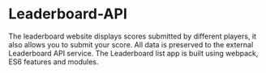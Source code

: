 # Leaderboard-API
The leaderboard website displays scores submitted by different players, it also allows you to submit your score. All data is preserved to the external Leaderboard API service. The Leaderboard list app is built using webpack, ES6 features and modules.

